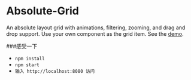 # Absolute-Grid
An absolute layout grid with animations, filtering, zooming, and drag and drop support. Use your own component as the grid item. See the <a href="http://ihanyang.github.io/demo/vue/grid/" target="_blank">demo</a>.

###感受一下
* `npm install`<br>
* `npm start`<br>
* `输入 http://localhost:8080 访问`
